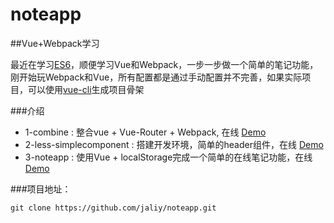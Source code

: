 # noteapp

##Vue+Webpack学习

最近在学习[ES6](http://es6.ruanyifeng.com/)，顺便学习Vue和Webpack，一步一步做一个简单的笔记功能，刚开始玩Webpack和Vue，所有配置都是通过手动配置并不完善，如果实际项目，可以使用[vue-cli](https://github.com/vuejs/vue-cli)生成项目骨架


###介绍

* 1-combine : 整合vue + Vue-Router + Webpack, 在线 [Demo](http://jaliy.github.io/noteapp/1-combine/)
* 2-less-simplecomponent : 搭建开发环境，简单的header组件，在线 [Demo](http://jaliy.github.io/noteapp/2-less-simplecomponent/)
* 3-noteapp : 使用Vue + localStorage完成一个简单的在线笔记功能，在线 [Demo](http://jaliy.github.io/noteapp/3-noteapp/)

###项目地址：

```shell
git clone https://github.com/jaliy/noteapp.git
```
